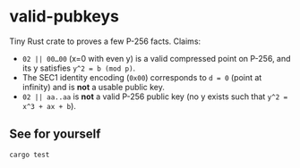 # valid-pubkeys

Tiny Rust crate to proves a few P-256 facts. Claims:

- `02 || 00…00` (x=0 with even y) is a valid compressed point on P-256, and its y satisfies `y^2 = b (mod p)`.
- The SEC1 identity encoding (`0x00`) corresponds to `d = 0` (point at infinity) and is **not** a usable public key.
- `02 || aa..aa` is **not** a valid P-256 public key (no y exists such that `y^2 = x^3 + ax + b`).

## See for yourself

```bash
cargo test
```
